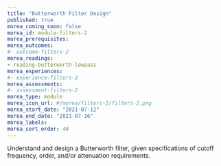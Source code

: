```yaml
---
title: "Butterworth Filter Design"
published: true 
morea_coming_soon: false
morea_id: module-filters-2
morea_prerequisites:
morea_outcomes:
#- outcome-filters-2
morea_readings:
- reading-butterworth-lowpass
morea_experiences:
#- experience-filters-2
morea_assessments:
#- assessment-filters-2
morea_type: module
morea_icon_url: #/morea/filters-2/filters-2.png
morea_start_date: "2021-07-12"
morea_end_date: "2021-07-16"
morea_labels:
morea_sort_order: 40
---
```

Understand and design a Butterworth filter, given specifications of cutoff
frequency, order, and/or attenuation requirements.
